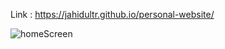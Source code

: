 Link : https://jahidultr.github.io/personal-website/

![homeScreen](https://github.com/user-attachments/assets/01d868fb-6662-4622-ba0b-e738042bf922)
